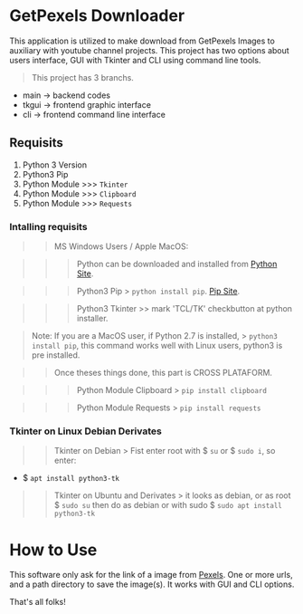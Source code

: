 # GetPexels Downloader

This application is utilized to make download from GetPexels Images to auxiliary with youtube channel projects. This project has two options about users interface, GUI with Tkinter and CLI using command line tools. 

> This project has 3 branchs.

* main -> backend codes
* tkgui -> frontend graphic interface
* cli -> frontend command line interface

## Requisits

1. Python 3 Version
2. Python3 Pip
3. Python Module >>> ```Tkinter```
4. Python Module >>> ```Clipboard```
5. Python Module >>> ```Requests```

### Intalling requisits

>> MS Windows Users / Apple MacOS:

>>> Python can be downloaded and installed from [Python Site](https://www.python.org/).

>>> Python3 Pip > ```python install pip```. [Pip Site](https://pypi.org/).

>>> Python3 Tkinter >> mark 'TCL/TK' checkbutton at python installer.

> Note: If you are a MacOS user, if Python 2.7 is installed, > ```python3 install pip```, this command works well with Linux users, python3 is pre installed.

>> Once theses things done, this part is CROSS PLATAFORM.

>>> Python Module Clipboard > ```pip install clipboard```

>>> Python Module Requests > ```pip install requests```

### Tkinter on Linux Debian Derivates

>> Tkinter on Debian > Fist enter root with $ ```su``` or $ ```sudo i```, so enter:

* $ ```apt install python3-tk```

>> Tkinter on Ubuntu and Derivates > it looks as debian, or as root $ ```sudo su``` then do as debian or with sudo $ ```sudo apt install python3-tk```

# How to Use

This software only ask for the link of a image from [Pexels](https://www.pexels.com/). One or more urls, and a path directory to save the image(s). It works with GUI and CLI options.

That's all folks!
